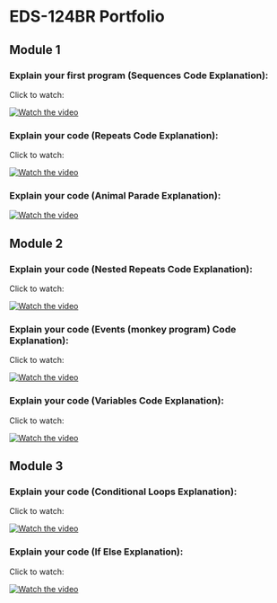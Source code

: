 # EDS-124BR Portfolio
## Module 1
### Explain your first program (Sequences Code Explanation):
Click to watch:

[![Watch the video](https://img.youtube.com/vi/8550ysinSZ0/0.jpg)](https://youtu.be/8550ysinSZ0)

### Explain your code (Repeats Code Explanation):
Click to watch:

[![Watch the video](https://img.youtube.com/vi/f2d7hag3jmc/0.jpg)](https://youtu.be/f2d7hag3jmc)

### Explain your code (Animal Parade Explanation):

[![Watch the video](https://img.youtube.com/vi/VDL64N2rBt4/0.jpg)](https://youtu.be/VDL64N2rBt4)

## Module 2

### Explain your code (Nested Repeats Code Explanation):
Click to watch:

[![Watch the video](https://img.youtube.com/vi/oNsHf1RqZM8/0.jpg)](https://youtu.be/oNsHf1RqZM8)

### Explain your code (Events (monkey program) Code Explanation):
Click to watch:

[![Watch the video](https://img.youtube.com/vi/YdvDDeVoeIk/0.jpg)](https://youtu.be/YdvDDeVoeIk)

### Explain your code (Variables Code Explanation):
Click to watch:

[![Watch the video](https://img.youtube.com/vi/e8e1BRyMUC8/0.jpg)](https://youtu.be/e8e1BRyMUC8)

## Module 3

### Explain your code (Conditional Loops Explanation):
Click to watch:

[![Watch the video](https://img.youtube.com/vi/PlMyNAQwCWY/0.jpg)](https://youtu.be/PlMyNAQwCWY)

### Explain your code (If Else Explanation):
Click to watch:

[![Watch the video](https://img.youtube.com/vi/xIFcfHBvRhE/0.jpg)](https://youtu.be/xIFcfHBvRhE)


